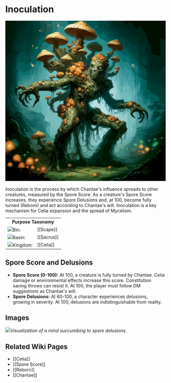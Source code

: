 <!-- wiki-header-section:start -->
# Inoculation

<img src="wiki_images/Inoculation.png"><i></i></img>

Inoculation is the process by which Chantae's influence spreads to other creatures, measured by the Spore Score. As a creature's Spore Score increases, they experience Spore Delusions and, at 100, become fully turned (Reborn) and act according to Chantae's will. Inoculation is a key mechanism for Celia expansion and the spread of Mycelism.

<!-- wiki-header-section:end -->

<!-- taxonomy-table-section:start -->
<div class="taxonomy-table">
  <table>
    <tr>
      <th colspan="3">Purpose Taxonomy</th>
    </tr>
    <tr>
      <td class="taxon-label"><img src="../svg/bin.svg" class="taxon-icon">Bin:</td>
      <td class="taxon-content" colspan="2">[[Scape]]</td>
    </tr>
    <tr>
      <td class="taxon-label"><img src="../svg/basin.svg" class="taxon-icon">Basin:</td>
      <td class="taxon-content" colspan="2">[[Sacrus]]</td>
    </tr>
    <tr>
      <td class="taxon-label"><img src="../svg/kingdom.svg" class="taxon-icon">Kingdom:</td>
      <td class="taxon-content" colspan="2">[[Celia]]</td>
    </tr>
  </table>
</div>
<!-- taxonomy-table-section:end -->

## Spore Score and Delusions
- **Spore Score (0-100):** At 100, a creature is fully turned by Chantae. Celia damage or environmental effects increase this score. Constitution saving throws can resist it. At 100, the player must follow DM suggestions as Chantae's will.
- **Spore Delusions:** At 60-100, a character experiences delusions, growing in severity. At 100, delusions are indistinguishable from reality.

## Images
<img src="wiki_images/Inoculation_detail.png"><i>Visualization of a mind succumbing to spore delusions.</i></img>

## Related Wiki Pages
- [[Celia]]
- [[Spore Score]]
- [[Reborn]]
- [[Chantae]]
